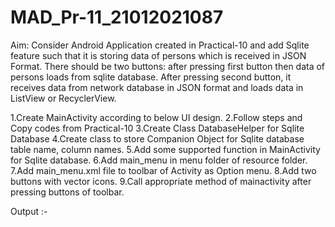 # MAD_Pr-11_21012021087

Aim: Consider Android Application created in Practical-10 and add Sqlite feature such that it is storing data of persons which is received in JSON Format. There should be two buttons: after pressing first button then data of persons loads from sqlite database. After pressing second button, it receives data from network database in JSON format and loads data in ListView or RecyclerView.

1.Create MainActivity according to below UI design. 2.Follow steps and Copy codes from Practical-10 3.Create Class DatabaseHelper for Sqlite Database 4.Create class to store Companion Object for Sqlite database table name, column names. 5.Add some supported function in MainActivity for Sqlite database. 6.Add main_menu in menu folder of resource folder. 7.Add main_menu.xml file to toolbar of Activity as Option menu. 8.Add two buttons with vector icons. 9.Call appropriate method of mainactivity after pressing buttons of toolbar.

Output :-
